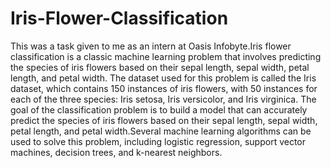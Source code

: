 # Iris-Flower-Classification
This was a task given to me as an intern at Oasis Infobyte.Iris flower classification is a classic machine learning problem that involves predicting the species of iris flowers based on their sepal length, sepal width, petal length, and petal width. The dataset used for this problem is called the Iris dataset, which contains 150 instances of iris flowers, with 50 instances for each of the three species: Iris setosa, Iris versicolor, and Iris virginica.
The goal of the classification problem is to build a model that can accurately predict the species of iris flowers based on their sepal length, sepal width, petal length, and petal width.Several machine learning algorithms can be used to solve this problem, including logistic regression, support vector machines, decision trees, and k-nearest neighbors.
